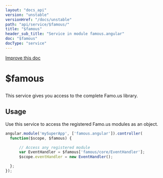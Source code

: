 ```yaml
---
layout: "docs_api"
version: "unstable"
versionHref: "/docs/unstable"
path: "api/service/$famous/"
title: "$famous"
header_sub_title: "Service in module famous.angular"
doc: "$famous"
docType: "service"
---
```


<div class="improve-docs">
  <a href='https://github.com/Famous/famous-angular/edit/master/src/scripts/services/famous.js#L140'>
    Improve this doc
  </a>
</div>




<h1 class="api-title">

  $famous



</h1>





This service gives you access to the complete Famo.us library.









## Usage
Use this service to access the registered Famo.us modules as an object.

```js
angular.module('mySuperApp', ['famous.angular']).controller(
  function($scope, $famous) {

      // Access any registered module
      var EventHandler = $famous['famous/core/EventHandler'];
      $scope.eventHandler = new EventHandler();

  };
});
```


  

  
  
  







